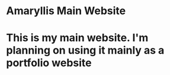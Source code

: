 <h1>Amaryllis Main Website<h1/>

This is my main website. I'm planning on using it mainly as a portfolio website
